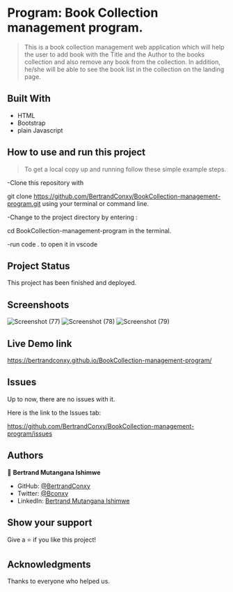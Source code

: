 

# Program: Book Collection management program.
> This is a book collection management web application which will help the user to add book with the Title and the Author to the books collection
and also remove any book from the collection. In addition, he/she will be able to see the book list in the collection on the landing page.


## Built With

- HTML
- Bootstrap
- plain Javascript

## How to use and run this project

>To get a local copy up and running follow these simple example steps.

-Clone this repository with

git clone https://github.com/BertrandConxy/BookCollection-management-program.git using your terminal or command line.

-Change to the project directory by entering :

cd BookCollection-management-program in the terminal.

-run code . to open it in vscode



## Project Status
This project has been  finished and deployed.

## Screenshoots
![Screenshot (77)](https://user-images.githubusercontent.com/90222110/149329933-d60febc9-3a6d-4e1d-99d2-14568dd28efd.png)
![Screenshot (78)](https://user-images.githubusercontent.com/90222110/149329962-0fca49b4-9a4f-4dfc-a458-1f821175a9fc.png)
![Screenshot (79)](https://user-images.githubusercontent.com/90222110/149329986-6ce4be56-60e7-4af2-9eb3-f13aa241f0a4.png)


## Live Demo link
 https://bertrandconxy.github.io/BookCollection-management-program/

## Issues

Up to now, there are no issues with it.

Here is the link to the Issues tab:

https://github.com/BertrandConxy/BookCollection-management-program/issues

## Authors

👤 **Bertrand Mutangana Ishimwe**

- GitHub: [@BertrandConxy](https://github.com/BertrandConxy)
- Twitter: [@Bconxy](https://twitter.com/Bconxy)
- LinkedIn: [Bertrand Mutangana Ishimwe](https://www.linkedin.com/in/bertrand-mutangana-024905220/)


## Show your support

Give a ⭐️ if you like this project!

## Acknowledgments

Thanks to everyone who helped us.
